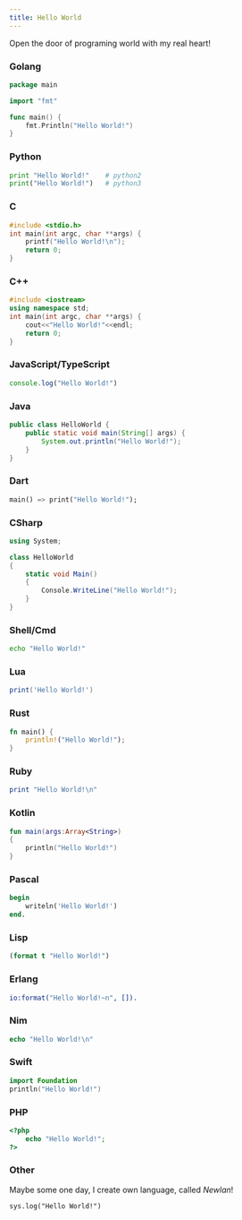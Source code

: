 ```yaml
---
title: Hello World
---
```

Open the door of programing world with my real heart!

### Golang
```go
package main

import "fmt"

func main() {
    fmt.Println("Hello World!")
}
```

### Python
```python
print "Hello World!"    # python2
print("Hello World!")   # python3
```

### C
```c
#include <stdio.h>
int main(int argc, char **args) {
    printf("Hello World!\n");
    return 0;
}
```

### C++
```cpp
#include <iostream>
using namespace std;
int main(int argc, char **args) {
    cout<<"Hello World!"<<endl;
    return 0;
}
```

### JavaScript/TypeScript
```javascript
console.log("Hello World!")
```

### Java
``` java
public class HelloWorld {
    public static void main(String[] args) {
        System.out.println("Hello World!");
    }
}
```

### Dart
```dart
main() => print("Hello World!");
```

### CSharp
```csharp
using System;

class HelloWorld
{
    static void Main()
    {
        Console.WriteLine("Hello World!");
    }
}
```

### Shell/Cmd
```bash
echo "Hello World!"
```

### Lua
```lua
print('Hello World!')
```

### Rust
```rust
fn main() {
    println!("Hello World!");
}
```

### Ruby
```ruby
print "Hello World!\n"
```

### Kotlin
```kotlin
fun main(args:Array<String>)
{
    println("Hello World!")
}
```

### Pascal
```pascal
begin
    writeln('Hello World!')
end.
```

### Lisp
```lisp
(format t "Hello World!")
```

### Erlang
```erlang
io:format("Hello World!~n", []).
```

### Nim
```nim
echo "Hello World!\n"
```

### Swift
```swift
import Foundation
println("Hello World!")
```

### PHP
```php
<?php
    echo "Hello World!";
?>
```

### Other
Maybe some one day, I create own language, called *Newlan*!
```newlan
sys.log("Hello World!")
```
